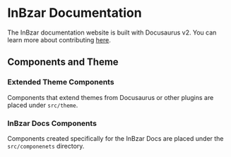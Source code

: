 # InBzar Documentation

The InBzar documentation website is built with Docusaurus v2. You can learn more about contributing [here](https://docs.medusajs.com/contribution-guidelines).

## Components and Theme

### Extended Theme Components

Components that extend themes from Docusaurus or other plugins are placed under `src/theme`.

### InBzar Docs Components

Components created specifically for the InBzar Docs are placed under the `src/componenets` directory.
